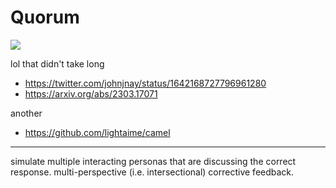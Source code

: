 # Quorum

![](https://img.shields.io/badge/tag-experimental-lightgrey)


lol that didn't take long

* https://twitter.com/johnjnay/status/1642168727796961280
* https://arxiv.org/abs/2303.17071

another
* https://github.com/lightaime/camel

---

simulate multiple interacting personas that are discussing the correct response.  multi-perspective (i.e. intersectional) corrective feedback.
